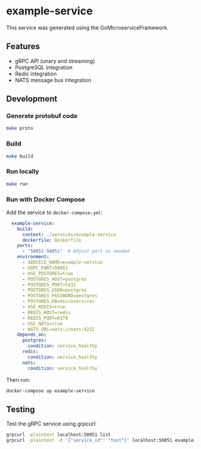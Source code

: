 # example-service

This service was generated using the GoMicroserviceFramework.

## Features

- gRPC API (unary and streaming)
- PostgreSQL integration
- Redis integration
- NATS message bus integration

## Development

### Generate protobuf code

```bash
make proto
```

### Build

```bash
make build
```

### Run locally

```bash
make run
```

### Run with Docker Compose

Add the service to `docker-compose.yml`:

```yaml
  example-service:
    build:
      context: ./services/example-service
      dockerfile: Dockerfile
    ports:
      - "50051:50051"  # Adjust port as needed
    environment:
      - SERVICE_NAME=example-service
      - GRPC_PORT=50051
      - USE_POSTGRES=true
      - POSTGRES_HOST=postgres
      - POSTGRES_PORT=5432
      - POSTGRES_USER=postgres
      - POSTGRES_PASSWORD=postgres
      - POSTGRES_DB=microservices
      - USE_REDIS=true
      - REDIS_HOST=redis
      - REDIS_PORT=6379
      - USE_NATS=true
      - NATS_URL=nats://nats:4222
    depends_on:
      postgres:
        condition: service_healthy
      redis:
        condition: service_healthy
      nats:
        condition: service_healthy
```

Then run:

```bash
docker-compose up example-service
```

## Testing

Test the gRPC service using grpcurl:

```bash
grpcurl -plaintext localhost:50051 list
grpcurl -plaintext -d '{"service_id": "test"}' localhost:50051 example-service.ExampleServiceService/GetStatus
```
